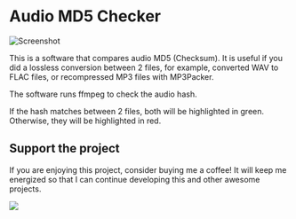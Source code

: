 # Audio MD5 Checker

![Screenshot](https://moisescardona.me/wp-content/uploads/2020/12/Audio-MD5-Checker-v0.8.png)

This is a software that compares audio MD5 (Checksum). It is useful if you did a lossless conversion between 2 files, for example, converted WAV to FLAC files, or recompressed MP3 files with MP3Packer.

The software runs ffmpeg to check the audio hash.

If the hash matches between 2 files, both will be highlighted in green. Otherwise, they will be highlighted in red. 

## Support the project
If you are enjoying this project, consider buying me a coffee! It will keep me energized so that I can continue developing this and other awesome projects.

<a href="https://www.buymeacoffee.com/moisespr"><img src="https://img.buymeacoffee.com/button-api/?text=Buy me a coffee&emoji=&slug=moisespr&button_colour=FF5F5F&font_colour=ffffff&font_family=Cookie&outline_colour=000000&coffee_colour=FFDD00"></a>